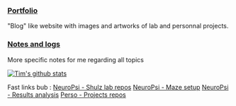 ### [Portfolio](https://josttim.github.io/JostTim/)
"Blog" like website with images and artworks of lab and personnal projects.

### [Notes and logs](https://josttim.github.io/Klog/)
More specific notes for me regarding all topics

[![Tim's github stats](https://github-readme-stats.vercel.app/api?username=JostTim&show_icons=true)](https://github.com/JostTim/JostTim)

Fast links bub :
[NeuroPsi - Shulz lab repos](https://github.com/ShulzLab)
[NeuroPsi - Maze setup](https://github.com/FreelyMovingSetup)
[NeuroPsi - Results analysis](https://github.com/FreelyMovingAnalysis)
[Perso - Projects repos](https://github.com/JostTim-Projects)

